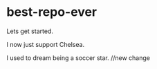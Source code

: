 # best-repo-ever
Lets get started.

I now just support Chelsea.

I used to dream being a soccer star. //new change


